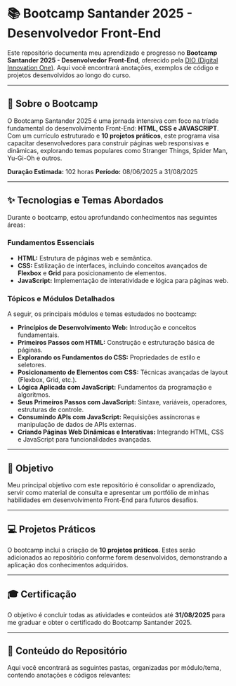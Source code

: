 # 📚 Bootcamp Santander 2025 - Desenvolvedor Front-End

Este repositório documenta meu aprendizado e progresso no **Bootcamp Santander 2025 - Desenvolvedor Front-End**, oferecido pela [DIO (Digital Innovation One)](https://www.dio.me/). Aqui você encontrará anotações, exemplos de código e projetos desenvolvidos ao longo do curso.

---

## 🚀 Sobre o Bootcamp

O Bootcamp Santander 2025 é uma jornada intensiva com foco na tríade fundamental do desenvolvimento Front-End: **HTML, CSS e JAVASCRIPT**. Com um currículo estruturado e **10 projetos práticos**, este programa visa capacitar desenvolvedores para construir páginas web responsivas e dinâmicas, explorando temas populares como Stranger Things, Spider Man, Yu-Gi-Oh e outros.

**Duração Estimada:** 102 horas
**Período:** 08/06/2025 a 31/08/2025

---

## ✨ Tecnologias e Temas Abordados

Durante o bootcamp, estou aprofundando conhecimentos nas seguintes áreas:

### Fundamentos Essenciais
* **HTML:** Estrutura de páginas web e semântica.
* **CSS:** Estilização de interfaces, incluindo conceitos avançados de **Flexbox** e **Grid** para posicionamento de elementos.
* **JavaScript:** Implementação de interatividade e lógica para páginas web.

### Tópicos e Módulos Detalhados
A seguir, os principais módulos e temas estudados no bootcamp:

* **Princípios de Desenvolvimento Web:** Introdução e conceitos fundamentais.
* **Primeiros Passos com HTML:** Construção e estruturação básica de páginas.
* **Explorando os Fundamentos do CSS:** Propriedades de estilo e seletores.
* **Posicionamento de Elementos com CSS:** Técnicas avançadas de layout (Flexbox, Grid, etc.).
* **Lógica Aplicada com JavaScript:** Fundamentos da programação e algoritmos.
* **Seus Primeiros Passos com JavaScript:** Sintaxe, variáveis, operadores, estruturas de controle.
* **Consumindo APIs com JavaScript:** Requisições assíncronas e manipulação de dados de APIs externas.
* **Criando Páginas Web Dinâmicas e Interativas:** Integrando HTML, CSS e JavaScript para funcionalidades avançadas.

---

## 🎯 Objetivo

Meu principal objetivo com este repositório é consolidar o aprendizado, servir como material de consulta e apresentar um portfólio de minhas habilidades em desenvolvimento Front-End para futuros desafios.

---

## 💻 Projetos Práticos

O bootcamp inclui a criação de **10 projetos práticos**. Estes serão adicionados ao repositório conforme forem desenvolvidos, demonstrando a aplicação dos conhecimentos adquiridos.

---

## 🎓 Certificação

O objetivo é concluir todas as atividades e conteúdos até **31/08/2025** para me graduar e obter o certificado do Bootcamp Santander 2025.

---

## 📄 Conteúdo do Repositório

Aqui você encontrará as seguintes pastas, organizadas por módulo/tema, contendo anotações e códigos relevantes: